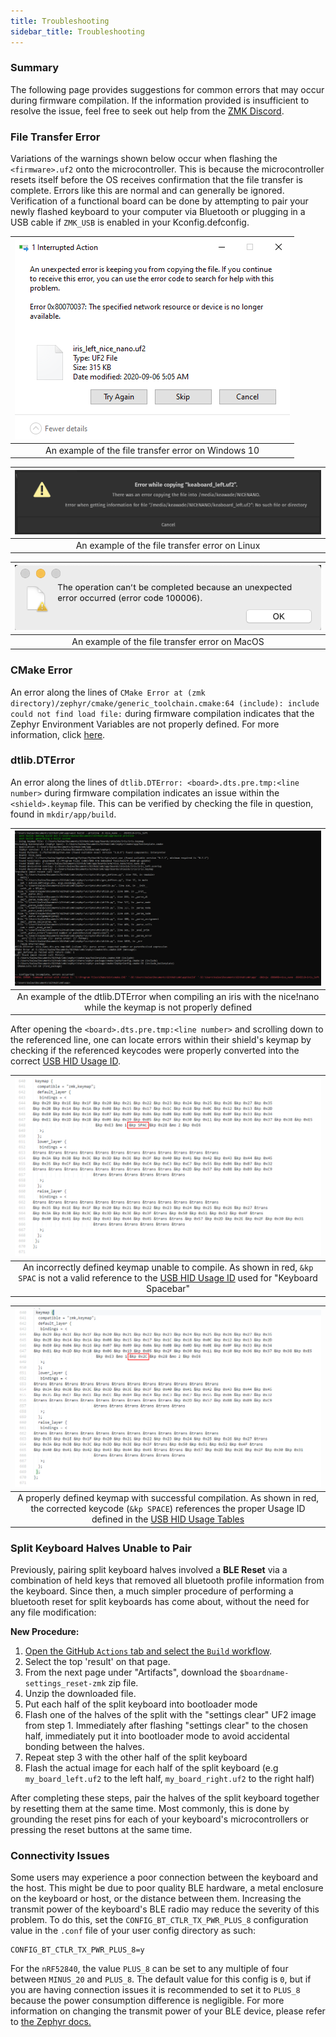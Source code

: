 ```yaml
---
title: Troubleshooting
sidebar_title: Troubleshooting
---
```


### Summary

The following page provides suggestions for common errors that may occur during firmware compilation. If the information provided is insufficient to resolve the issue, feel free to seek out help from the [ZMK Discord](https://zmkfirmware.dev/community/discord/invite).

### File Transfer Error

Variations of the warnings shown below occur when flashing the `<firmware>.uf2` onto the microcontroller. This is because the microcontroller resets itself before the OS receives confirmation that the file transfer is complete. Errors like this are normal and can generally be ignored. Verification of a functional board can be done by attempting to pair your newly flashed keyboard to your computer via Bluetooth or plugging in a USB cable if `ZMK_USB` is enabled in your Kconfig.defconfig.

| ![Example Error Screen](../docs/assets/troubleshooting/filetransfer/windows.png) |
| :------------------------------------------------------------------------------: |
|               An example of the file transfer error on Windows 10                |

| ![Example Error Screen](../docs/assets/troubleshooting/filetransfer/linux.png) |
| :----------------------------------------------------------------------------: |
|                 An example of the file transfer error on Linux                 |

| ![Example Error Screen](../docs/assets/troubleshooting/filetransfer/mac.png) |
| :--------------------------------------------------------------------------: |
|                An example of the file transfer error on MacOS                |

### CMake Error

An error along the lines of `CMake Error at (zmk directory)/zephyr/cmake/generic_toolchain.cmake:64 (include): include could not find load file:` during firmware compilation indicates that the Zephyr Environment Variables are not properly defined.
For more information, click [here](../docs/development/setup#environment-variables).

### dtlib.DTError

An error along the lines of `dtlib.DTError: <board>.dts.pre.tmp:<line number>` during firmware compilation indicates an issue within the `<shield>.keymap` file.
This can be verified by checking the file in question, found in `mkdir/app/build`.

|                  ![Example Error Screen](../docs/assets/troubleshooting/keymaps/errorscreen.png)                   |
| :----------------------------------------------------------------------------------------------------------------: |
| An example of the dtlib.DTError when compiling an iris with the nice!nano while the keymap is not properly defined |

After opening the `<board>.dts.pre.tmp:<line number>` and scrolling down to the referenced line, one can locate errors within their shield's keymap by checking if the referenced keycodes were properly converted into the correct [USB HID Usage ID](https://www.usb.org/document-library/hid-usage-tables-12).

|                                                                   ![Unhealthy Keymap Temp](../docs/assets/troubleshooting/keymaps/unhealthyEDIT.png)                                                                   |
| :--------------------------------------------------------------------------------------------------------------------------------------------------------------------------------------------------------------------: |
| An incorrectly defined keymap unable to compile. As shown in red, `&kp SPAC` is not a valid reference to the [USB HID Usage ID](https://www.usb.org/document-library/hid-usage-tables-12) used for "Keyboard Spacebar" |

|                                                                               ![Healthy Keymap Temp](../docs/assets/troubleshooting/keymaps/healthyEDIT.png)                                                                               |
| :----------------------------------------------------------------------------------------------------------------------------------------------------------------------------------------------------------------------------------------: |
| A properly defined keymap with successful compilation. As shown in red, the corrected keycode (`&kp SPACE`) references the proper Usage ID defined in the [USB HID Usage Tables](https://www.usb.org/document-library/hid-usage-tables-12) |

### Split Keyboard Halves Unable to Pair

Previously, pairing split keyboard halves involved a **BLE Reset** via a combination of held keys that removed all bluetooth profile information from the keyboard.
Since then, a much simpler procedure of performing a bluetooth reset for split keyboards has come about, without the need for any file modification:

**New Procedure:**

1. [Open the GitHub `Actions` tab and select the `Build` workflow](https://github.com/zmkfirmware/zmk/actions?query=workflow%3ABuild+branch%3Amain+event%3Apush).
1. Select the top 'result' on that page.
1. From the next page under "Artifacts", download the `$boardname-settings_reset-zmk` zip file.
1. Unzip the downloaded file.
1. Put each half of the split keyboard into bootloader mode
1. Flash one of the halves of the split with the "settings clear" UF2 image from step 1. Immediately after flashing "settings clear" to the chosen half, immediately put it into bootloader mode
   to avoid accidental bonding between the halves.
1. Repeat step 3 with the other half of the split keyboard
1. Flash the actual image for each half of the split keyboard (e.g `my_board_left.uf2` to the left half, `my_board_right.uf2` to the right half)

After completing these steps, pair the halves of the split keyboard together by resetting them at the same time. Most commonly, this is done by grounding the reset pins
for each of your keyboard's microcontrollers or pressing the reset buttons at the same time.

### Connectivity Issues

Some users may experience a poor connection between the keyboard and the host. This might be due to poor quality BLE hardware, a metal enclosure on the keyboard or host, or the distance between them. Increasing the transmit power of the keyboard's BLE radio may reduce the severity of this problem. To do this, set the `CONFIG_BT_CTLR_TX_PWR_PLUS_8` configuration value in the `.conf` file of your user config directory as such:

```
CONFIG_BT_CTLR_TX_PWR_PLUS_8=y
```

For the `nRF52840`, the value `PLUS_8` can be set to any multiple of four between `MINUS_20` and `PLUS_8`. The default value for this config is `0`, but if you are having connection issues it is recommended to set it to `PLUS_8` because the power consumption difference is negligible. For more information on changing the transmit power of your BLE device, please refer to [the Zephyr docs.](https://docs.zephyrproject.org/latest/reference/kconfig/CONFIG_BT_CTLR_TX_PWR_PLUS_8.html)
